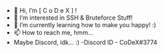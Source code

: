 - 👋 Hi, I’m [ C o D e X ] !
- 👀 I’m interested in SSH & Bruteforce Stuff!
- 🌱 I’m currently learning how to make you happy! :)
- 📫 How to reach me, hmm...
- Maybe Discord, idk... :)
-Discord ID - CoDeX#3774

<!---
codex15/codex15 is a ✨ special ✨ repository because its `README.md` (this file) appears on your GitHub profile.
You can click the Preview link to take a look at your changes.
--->
